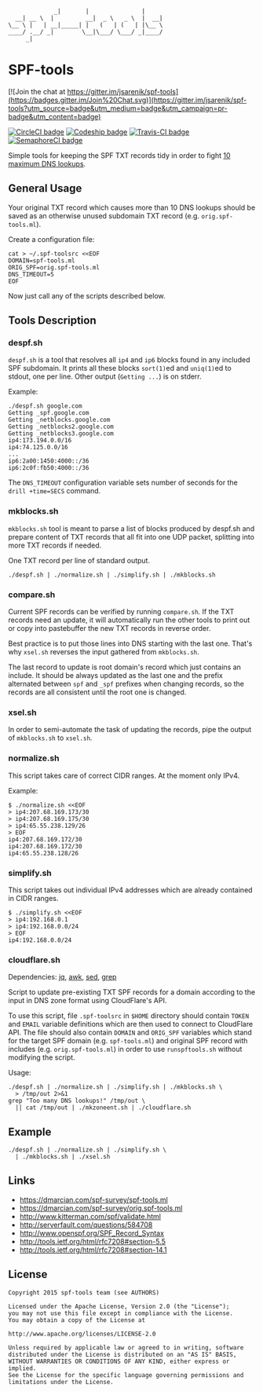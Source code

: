                  _|       |               |      
      __| __ \  |         __|  _ \   _ \  |  __| 
    \__ \ |   | __|_____| |   (   | (   | |\__ \ 
    ____/ .__/ _|        \__|\___/ \___/ _|____/ 
         _|


# SPF-tools

[![Join the chat at https://gitter.im/jsarenik/spf-tools](https://badges.gitter.im/Join%20Chat.svg)](https://gitter.im/jsarenik/spf-tools?utm_source=badge&utm_medium=badge&utm_campaign=pr-badge&utm_content=badge)

[![CircleCI badge][badge]][1]
[![Codeship badge][cdbadge]][2]
[![Travis-CI badge][travis]][3]
[![SemaphoreCI badge][semaphore]][4]

Simple tools for keeping the SPF TXT records tidy in order to fight
[10 maximum DNS lookups](http://serverfault.com/questions/584708).


## General Usage

Your original TXT record which causes more than 10 DNS lookups
should be saved as an otherwise unused subdomain TXT record
(e.g. `orig.spf-tools.ml`).

Create a configuration file:

    cat > ~/.spf-toolsrc <<EOF
    DOMAIN=spf-tools.ml
    ORIG_SPF=orig.spf-tools.ml
    DNS_TIMEOUT=5
    EOF

Now just call any of the scripts described below.


## Tools Description

### despf.sh

`despf.sh` is a tool that resolves all `ip4` and `ip6` blocks
found in any included SPF subdomain. It prints all these blocks
`sort(1)`ed and `uniq(1)`ed to stdout, one per line.
Other output (`Getting ...`) is on stderr.

Example:

    ./despf.sh google.com
    Getting _spf.google.com
    Getting _netblocks.google.com
    Getting _netblocks2.google.com
    Getting _netblocks3.google.com
    ip4:173.194.0.0/16
    ip4:74.125.0.0/16
    ...
    ip6:2a00:1450:4000::/36
    ip6:2c0f:fb50:4000::/36

The `DNS_TIMEOUT` configuration variable sets number of seconds
for the `drill +time=SECS` command.


### mkblocks.sh

`mkblocks.sh` tool is meant to parse a list of blocks produced by
despf.sh and prepare content of TXT records that all fit into one
UDP packet, splitting into more TXT records if needed.

One TXT record per line of standard output.

    ./despf.sh | ./normalize.sh | ./simplify.sh | ./mkblocks.sh


### compare.sh

Current SPF records can be verified by running `compare.sh`.
If the TXT records need an update, it will automatically run
the other tools to print out or copy into pastebuffer the
new TXT records in reverse order.

Best practice is to put those lines into DNS starting with the
last one. That's why `xsel.sh` reverses the input gathered from
`mkblocks.sh`.

The last record to update is root domain's record which just
contains an include. It should be always updated as the last one
and the prefix alternated between `spf` and `_spf` prefixes when
changing records, so the records are all consistent until the
root one is changed.


### xsel.sh

In order to semi-automate the task of updating the records,
pipe the output of `mkblocks.sh` to `xsel.sh`.


### normalize.sh

This script takes care of correct CIDR ranges. At the moment
only IPv4.

Example:

    $ ./normalize.sh <<EOF
    > ip4:207.68.169.173/30
    > ip4:207.68.169.175/30
    > ip4:65.55.238.129/26
    > EOF
    ip4:207.68.169.172/30
    ip4:207.68.169.172/30
    ip4:65.55.238.128/26


### simplify.sh

This script takes out individual IPv4 addresses which are already
contained in CIDR ranges.

    $ ./simplify.sh <<EOF
    > ip4:192.168.0.1
    > ip4:192.168.0.0/24
    > EOF
    ip4:192.168.0.0/24


### cloudflare.sh

Dependencies: [jq](https://stedolan.github.io/jq/),
[awk](https://www.gnu.org/software/gawk/),
[sed](https://www.gnu.org/software/sed/),
[grep](https://www.gnu.org/software/grep/)

Script to update pre-existing TXT SPF records for a domain according
to the input in DNS zone format using CloudFlare's API.

To use this script, file `.spf-toolsrc` in `$HOME` directory should
contain `TOKEN` and `EMAIL` variable definitions which are then used
to connect to CloudFlare API. The file should also contain `DOMAIN`
and `ORIG_SPF` variables which stand for the target SPF domain
(e.g. `spf-tools.ml`) and original SPF record with includes
(e.g. `orig.spf-tools.ml`) in order to use `runspftools.sh`
without modifying the script.

Usage:

    ./despf.sh | ./normalize.sh | ./simplify.sh | ./mkblocks.sh \
      > /tmp/out 2>&1
    grep "Too many DNS lookups!" /tmp/out \
      || cat /tmp/out | ./mkzoneent.sh | ./cloudflare.sh


## Example

    ./despf.sh | ./normalize.sh | ./simplify.sh \
      | ./mkblocks.sh | ./xsel.sh


## Links

 * https://dmarcian.com/spf-survey/spf-tools.ml
 * https://dmarcian.com/spf-survey/orig.spf-tools.ml
 * http://www.kitterman.com/spf/validate.html
 * http://serverfault.com/questions/584708
 * http://www.openspf.org/SPF_Record_Syntax
 * http://tools.ietf.org/html/rfc7208#section-5.5
 * http://tools.ietf.org/html/rfc7208#section-14.1


## License

    Copyright 2015 spf-tools team (see AUTHORS)

    Licensed under the Apache License, Version 2.0 (the "License");
    you may not use this file except in compliance with the License.
    You may obtain a copy of the License at

    http://www.apache.org/licenses/LICENSE-2.0

    Unless required by applicable law or agreed to in writing, software
    distributed under the License is distributed on an "AS IS" BASIS,
    WITHOUT WARRANTIES OR CONDITIONS OF ANY KIND, either express or implied.
    See the License for the specific language governing permissions and
    limitations under the License.


[badge]: https://circleci.com/gh/jsarenik/spf-tools/tree/master.png?circle-token=76b5be548795219cce8df5780def8eceaa134c35 "Test status"
[1]: https://circleci.com/gh/jsarenik/spf-tools
[cdbadge]: https://codeship.com/projects/8958e590-0616-0133-c43a-12a4c431c178/status?branch=master
[2]: https://codeship.com/projects/89613
[travis]: https://travis-ci.org/jsarenik/spf-tools.svg?branch=master
[3]: https://travis-ci.org/jsarenik/spf-tools.svg
[semaphore]: https://semaphoreci.com/api/v1/jsarenik/spf-tools/branches/master/badge.svg
[4]: https://semaphoreci.com/jsarenik/spf-tools
